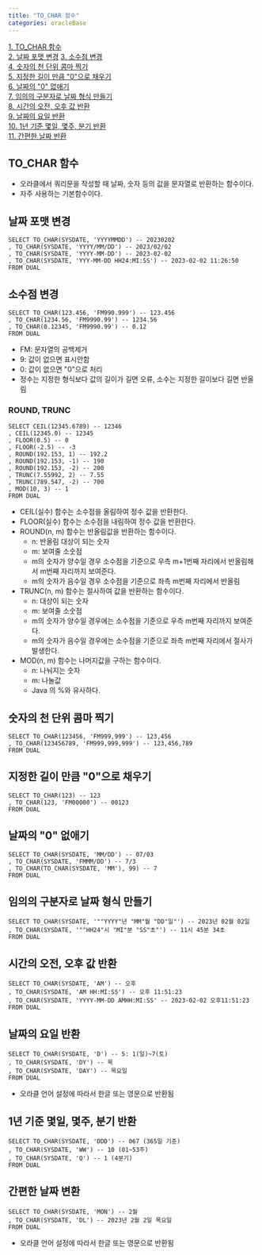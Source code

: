 ```yaml
---
title: "TO_CHAR 함수"
categories: oracleBase
---
```


[1. TO_CHAR 함수](#tochar-함수)  
[2. 날짜 포맷 변경](#날짜-포맷-변경) 
[3. 소수점 변경](#소수점-변경)  
[4. 숫자의 천 단위 콤마 찍기](#숫자의-천-단위-콤마-찍기)  
[5. 지정한 길이 만큼 "0"으로 채우기](#지정한-길이-만큼--0--으로-채우기)  
[6. 날짜의 "0" 없애기](#날짜의--0--없애기)  
[7. 임의의 구분자로 날짜 형식 만들기](#임의의-구분자로-날짜-형식-만들기)  
[8. 시간의 오전, 오후 값 반환](#시간의-오전-오후-값-반환)  
[9. 날짜의 요일 반환](#날짜의-요일-반환)  
[10. 1년 기준 몇일, 몇주, 분기 반환](#1년-기준-몇일-몇주-분기-반환)  
[11. 간편한 날짜 반환](#간편한-날짜-변환)


## TO_CHAR 함수
+ 오라클에서 쿼리문을 작성할 때 날짜, 숫자 등의 값을 문자열로 반환하는 함수이다.
+ 자주 사용하는 기본함수이다.

## 날짜 포맷 변경
```
SELECT TO_CHAR(SYSDATE, 'YYYYMMDD') -- 20230202
, TO_CHAR(SYSDATE, 'YYYY/MM/DD') -- 2023/02/02
, TO_CHAR(SYSDATE, 'YYYY-MM-DD') -- 2023-02-02
, TO_CHAR(SYSDATE, 'YYY-MM-DD HH24:MI:SS') -- 2023-02-02 11:26:50
FROM DUAL
```

## 소수점 변경
```
SELECT TO_CHAR(123.456, 'FM990.999') -- 123.456
, TO_CHAR(1234.56, 'FM9990.99') -- 1234.56
, TO_CHAR(0.12345, 'FM9990.99') -- 0.12
FROM DUAL
```
+ FM: 문자열의 공백제거
+ 9: 값이 없으면 표시안함
+ 0: 값이 없으면 "0"으로 처리
+ 정수는 지정한 형식보다 값의 길이가 길면 오류, 소수는 지정한 길이보다 길면 반올림

### ROUND, TRUNC
```
SELECT CEIL(12345.6789) -- 12346
, CEIL(12345.0) -- 12345 
, FLOOR(0.5) -- 0
, FLOOR(-2.5) -- -3
, ROUND(192.153, 1) -- 192.2
, ROUND(192.153, -1) -- 190
, ROUND(192.153, -2) -- 200
, TRUNC(7.55992, 2) -- 7.55
, TRUNC(789.547, -2) -- 700
, MOD(10, 3) -- 1
FROM DUAL
```
+ CEIL(실수) 함수는 소수점을 올림하여 정수 값을 반환한다.
+ FLOOR(실수) 함수는 소수점을 내림하여 정수 값을 반환한다.
+ ROUND(n, m) 함수는 반올림값을 반환하는 함수이다.
  + n: 반올림 대상이 되는 숫자
  + m: 보여줄 소숫점
  + m의 숫자가 양수일 경우 소수점을 기준으로 
  우측 m+1번째 자리에서 반올림해서 m번째 자리까지 보여준다.
  + m의 숫자가 음수일 경우 소수점을 기준으로 좌측 m번째 자리에서 반올림
+ TRUNC(n, m) 함수는 절사하여 값을 반환하는 함수이다.
    + n: 대상이 되는 숫자
    + m: 보여줄 소숫점
    + m의 숫자가 양수일 경우에는 소수점을 기준으로 우측 m번째 자리까지 보여준다.
    + m의 숫자가 음수일 경우에는 소수점을 기준으로 좌측 m번째 자리에서 절사가 발생한다.
+ MOD(n, m) 함수는 나머지값을 구하는 함수이다.
    + n: 나눠지는 숫자
    + m: 나눌값
    + Java 의 %와 유사하다.

## 숫자의 천 단위 콤마 찍기
```
SELECT TO_CHAR(123456, 'FM999,999') -- 123,456
, TO_CHAR(123456789, 'FM999,999,999') -- 123,456,789
FROM DUAL
```

## 지정한 길이 만큼 "0"으로 채우기
```
SELECT TO_CHAR(123) -- 123
, TO_CHAR(123, 'FM00000') -- 00123
FROM DUAL
```

## 날짜의 "0" 없애기
```
SELECT TO_CHAR(SYSDATE, 'MM/DD') -- 07/03
, TO_CHAR(SYSDATE, 'FMMM/DD') -- 7/3
, TO_CHAR(TO_CHAR(SYSDATE, 'MM'), 99) -- 7
FROM DUAL
```

## 임의의 구분자로 날짜 형식 만들기
```
SELECT TO_CHAR(SYSDATE, '""YYYY"년 "MM"월 "DD"일"') -- 2023년 02월 02일
, TO_CHAR(SYSDATE, '""HH24"시 "MI"분 "SS"초"') -- 11시 45분 34초
FROM DUAL
```

## 시간의 오전, 오후 값 반환
```
SELECT TO_CHAR(SYSDATE, 'AM') -- 오후
, TO_CHAR(SYSDATE, 'AM HH:MI:SS') -- 오후 11:51:23
, TO_CHAR(SYSDATE, 'YYYY-MM-DD AMHH:MI:SS' -- 2023-02-02 오후11:51:23
FROM DUAL
```

## 날짜의 요일 반환
```
SELECT TO_CHAR(SYSDATE, 'D') -- 5: 1(일)~7(토)
, TO_CHAR(SYSDATE, 'DY') -- 목
, TO_CHAR(SYSDATE, 'DAY') -- 목요일
FROM DUAL
```
+ 오라클 언어 설정에 따라서 한글 또는 영문으로 반환됨

## 1년 기준 몇일, 몇주, 분기 반환
```
SELECT TO_CHAR(SYSDATE, 'DDD') -- 067 (365일 기준)
, TO_CHAR(SYSDATE, 'WW') -- 10 (01~53주)
, TO_CHAR(SYSDATE, 'Q') -- 1 (4분기)
FROM DUAL
```

## 간편한 날짜 변환
```
SELECT TO_CHAR(SYSDATE, 'MON') -- 2월
, TO_CHAR(SYSDATE, 'DL') -- 2023년 2월 2일 목요일
FROM DUAL
```
+ 오라클 언어 설정에 따라서 한글 또는 영문으로 반환됨